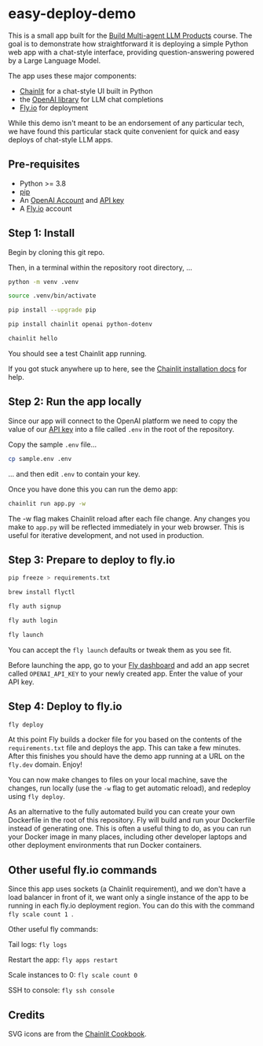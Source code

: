 # easy-deploy-demo
This is a small app built for the
[Build Multi-agent LLM Products](https://maven.com/aggregate-intellect/llm-systems?promoCode=aisc) course. The goal is to demonstrate how
straightforward it is deploying a simple Python web app with
a chat-style interface, providing question-answering powered
by a Large Language Model.

The app uses these major components:
* [Chainlit](https://docs.chainlit.io/) for a chat-style UI built in Python
* the [OpenAI library](https://platform.openai.com/docs/libraries) for LLM chat completions
* [Fly.io](https://fly.io) for deployment

While this demo isn't meant to be an endorsement of any particular tech, we have found this particular stack quite convenient for quick and easy deploys of chat-style LLM apps.


## Pre-requisites
- Python >= 3.8
- [pip](https://packaging.python.org/en/latest/guides/tool-recommendations/)
- An [OpenAI Account](https://platform.openai.com/signup) and [API key](https://platform.openai.com/account/api-keys)
- A [Fly.io](https://fly.io) account


## Step 1: Install

Begin by cloning this git repo. 

Then, in a terminal within the repository root directory, ...

```bash
python -m venv .venv 

source .venv/bin/activate

pip install --upgrade pip

pip install chainlit openai python-dotenv

chainlit hello
```

You should see a test Chainlit app running.

If you got stuck anywhere up to here, see the
[Chainlit installation docs](https://docs.chainlit.io/get-started/installation) for help.


## Step 2: Run the app locally
Since our app will connect to the OpenAI platform we
need to copy the value of our [API key](https://platform.openai.com/account/api-keys) into a file called `.env` in the root of the repository.

Copy the sample `.env` file...
```bash
cp sample.env .env
```
... and then edit `.env` to contain your key.

Once you have done this you can run the demo app:

```bash
chainlit run app.py -w
```

The -w flag makes Chainlit reload after each file change. Any changes you make to `app.py` will be reflected 
immediately in your web browser. This is useful for iterative development, and not used in production.


## Step 3: Prepare to deploy to fly.io

```bash
pip freeze > requirements.txt

brew install flyctl

fly auth signup

fly auth login

fly launch
```

You can accept the `fly launch` defaults or tweak them as you see fit.

Before launching the app, go to your [Fly dashboard](https://fly.io/dashboard/) and add an app secret called `OPENAI_API_KEY` to your newly
created app. Enter the value of your API key.


## Step 4: Deploy to fly.io

```bash
fly deploy
```

At this point Fly builds a docker file for you based on the contents of the
`requirements.txt` file and deploys the app.
This can take a few minutes. After this finishes you should
have the demo app running at a URL on the `fly.dev` domain. Enjoy!

You can now make changes to files on your local machine,
save the changes, run locally (use the `-w` flag to get automatic reload), and redeploy using `fly deploy`.

As an alternative to the fully automated build you can create your own Dockerfile in the root of this repository. Fly will build and run your Dockerfile instead of generating one. This is often a useful thing to do, as you can run your Docker image in many places, including other developer laptops and other deployment environments that run Docker containers.


## Other useful fly.io commands
Since this app uses sockets (a Chainlit requirement), and we don't have a load balancer in front of it, we want only a single instance of the app to be running in each fly.io deployment region. You can do this with the command 
`fly scale count 1 `.

Other useful fly commands:

Tail logs: `fly logs`

Restart the app: `fly apps restart`

Scale instances to 0: `fly scale count 0 `

SSH to console: `fly ssh console`


## Credits
SVG icons are from the [Chainlit Cookbook](https://github.com/Chainlit/cookbook/tree/b3b6f38da1a28c23e4f46ad54bf1e67b32036590/openai-data-analyst).